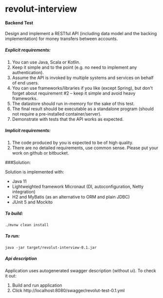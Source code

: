 # revolut-interview

#### Backend Test

Design and implement a RESTful API (including data model and the backing implementation)
for money transfers between accounts.

##### Explicit requirements:
1. You can use Java, Scala or Kotlin.
2. Keep it simple and to the point (e.g. no need to implement any authentication).
3. Assume the API is invoked by multiple systems and services on behalf of end users.
4. You can use frameworks/libraries if you like (except Spring), but don't forget about
requirement #2 – keep it simple and avoid heavy frameworks.
5. The datastore should run in-memory for the sake of this test.
6. The final result should be executable as a standalone program (should not require
a pre-installed container/server).
7. Demonstrate with tests that the API works as expected.

##### Implicit requirements:
1. The code produced by you is expected to be of high quality.
2. There are no detailed requirements, use common sense.
Please put your work on github or bitbucket.


###Solution:

Solution is implemented with:

- Java 11
- Lightweighted framework Micronaut (DI, autoconfiguration, Netty integration)
- H2 and MyBatis (as an alternative to ORM and plain JDBC)
- JUnit 5 and Mockito

##### To build:
`./mvnw clean install`

##### To run:

`java -jar target/revolut-interview-0.1.jar`

##### Api description
Application uses autogenerated swagger description (without ui). To check it out:

1. Build and run application
2. Click http://localhost:8080/swagger/revolut-test-0.1.yml 
